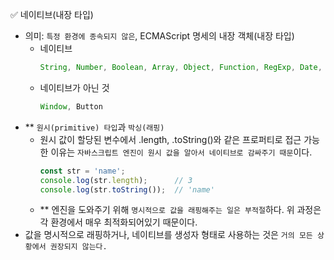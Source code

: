 ✅ 네이티브(내장 타입)

* 의미: `특정 환경에 종속되지 않은`, ECMAScript 명세의 내장 객체(내장 타입)
  * 네이티브
    ```js
    String, Number, Boolean, Array, Object, Function, RegExp, Date, Error, Symbol
    ```
  * 네이티브가 아닌 것
    ```js
    Window, Button
    ```
* ** `원시(primitive) 타입`과 `박싱(래핑)`
  * 원시 값이 할당된 변수에서 .length, .toString()와 같은 프로퍼티로 접근 가능한 이유는 `자바스크립트 엔진이 원시 값을 알아서 네이티브로 감싸주기 때문`이다.
    ```js
    const str = 'name';
    console.log(str.length);      // 3
    console.log(str.toString());  // 'name'
    ```
  * ** 엔진을 도와주기 위해 `명시적으로 값을 래핑해주는 일은 부적절`하다. 위 과정은 각 환경에서 매우 최적화되어있기 때문이다.
* 값을 명시적으로 래핑하거나, 네이티브를 생성자 형태로 사용하는 것은 `거의 모든 상황에서 권장되지 않는다.`